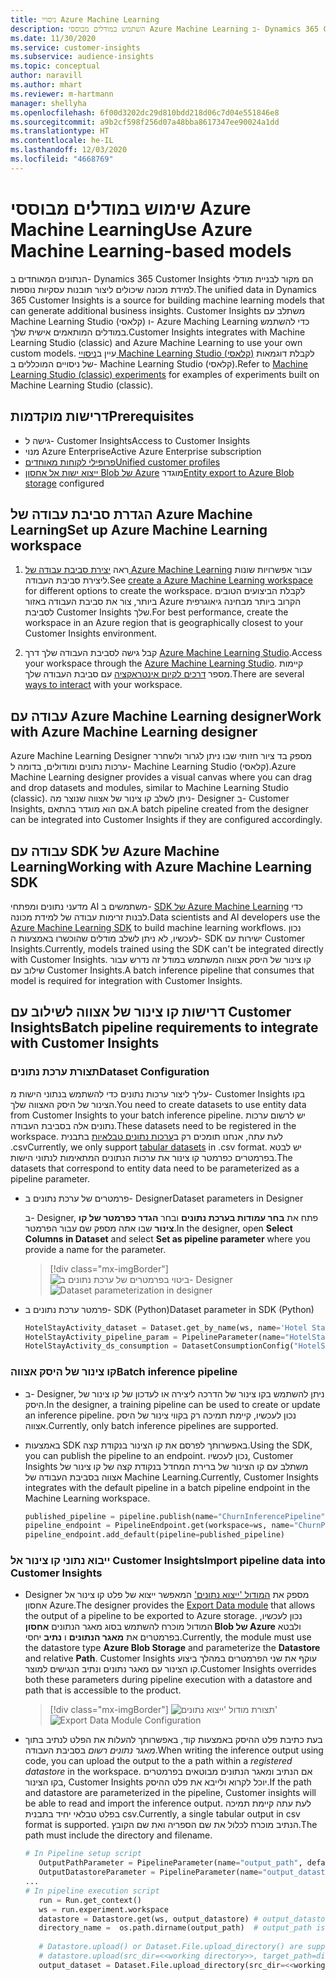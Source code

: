 ```yaml
---
title: ניסויי Azure Machine Learning
description: השתמש במודלים מבוססי Azure Machine Learning ב- Dynamics 365 Customer Insights.
ms.date: 11/30/2020
ms.service: customer-insights
ms.subservice: audience-insights
ms.topic: conceptual
author: naravill
ms.author: mhart
ms.reviewer: m-hartmann
manager: shellyha
ms.openlocfilehash: 6f00d3202dc29d810bdd218d06c7d04e551846e8
ms.sourcegitcommit: a9b2cf598f256d07a48bba8617347ee90024a1dd
ms.translationtype: HT
ms.contentlocale: he-IL
ms.lasthandoff: 12/03/2020
ms.locfileid: "4668769"
---
```

# <a name="use-azure-machine-learning-based-models"></a><span data-ttu-id="4ad73-103">שימוש במודלים מבוססי Azure Machine Learning</span><span class="sxs-lookup"><span data-stu-id="4ad73-103">Use Azure Machine Learning-based models</span></span>

<span data-ttu-id="4ad73-104">הנתונים המאוחדים ב- Dynamics 365 Customer Insights הם מקור לבניית מודלי למידת מכונה שיכולים ליצור תובנות עסקיות נוספות.</span><span class="sxs-lookup"><span data-stu-id="4ad73-104">The unified data in Dynamics 365 Customer Insights is a source for building machine learning models that can generate additional business insights.</span></span> <span data-ttu-id="4ad73-105">Customer Insights משתלב עם Machine Learning Studio (קלאסי) ו- Azure Maching Learning כדי להשתמש במודלים המותאמים אישית שלך.</span><span class="sxs-lookup"><span data-stu-id="4ad73-105">Customer Insights integrates with Machine Learning Studio (classic) and Azure Machine Learning to use your own custom models.</span></span> <span data-ttu-id="4ad73-106">עיין ב[ניסויי Machine Learning Studio (קלאסי)](machine-learning-studio-experiments.md) לקבלת דוגמאות של ניסויים המוכללים ב- Machine Learning Studio (קלאסי).</span><span class="sxs-lookup"><span data-stu-id="4ad73-106">Refer to [Machine Learning Studio (classic) experiments](machine-learning-studio-experiments.md) for examples of experiments built on Machine Learning Studio (classic).</span></span> 

## <a name="prerequisites"></a><span data-ttu-id="4ad73-107">דרישות מוקדמות</span><span class="sxs-lookup"><span data-stu-id="4ad73-107">Prerequisites</span></span>

- <span data-ttu-id="4ad73-108">גישה ל- Customer Insights</span><span class="sxs-lookup"><span data-stu-id="4ad73-108">Access to Customer Insights</span></span>
- <span data-ttu-id="4ad73-109">מנוי Azure Enterprise</span><span class="sxs-lookup"><span data-stu-id="4ad73-109">Active Azure Enterprise subscription</span></span>
- [<span data-ttu-id="4ad73-110">פרופילי לקוחות מאוחדים</span><span class="sxs-lookup"><span data-stu-id="4ad73-110">Unified customer profiles</span></span>](data-unification.md)
- <span data-ttu-id="4ad73-111">[ייצוא ישות אל אחסון Blob של Azure](export-azure-blob-storage.md) מוגדר</span><span class="sxs-lookup"><span data-stu-id="4ad73-111">[Entity export to Azure Blob storage](export-azure-blob-storage.md) configured</span></span>

## <a name="set-up-azure-machine-learning-workspace"></a><span data-ttu-id="4ad73-112">הגדרת סביבת עבודה של Azure Machine Learning</span><span class="sxs-lookup"><span data-stu-id="4ad73-112">Set up Azure Machine Learning workspace</span></span>

1. <span data-ttu-id="4ad73-113">ראה [יצירת סביבת עבודה של Azure Machine Learning](https://docs.microsoft.com/azure/machine-learning/concept-workspace#-create-a-workspace) עבור אפשרויות שונות ליצירת סביבת העבודה.</span><span class="sxs-lookup"><span data-stu-id="4ad73-113">See [create a Azure Machine Learning workspace](https://docs.microsoft.com/azure/machine-learning/concept-workspace#-create-a-workspace) for different options to create the workspace.</span></span> <span data-ttu-id="4ad73-114">לקבלת הביצועים הטובים ביותר, צור את סביבת העבודה באזור Azure הקרוב ביותר מבחינה גיאוגרפית לסביבת Customer Insights שלך.</span><span class="sxs-lookup"><span data-stu-id="4ad73-114">For best performance, create the workspace in an Azure region that is geographically closest to your Customer Insights environment.</span></span>

1. <span data-ttu-id="4ad73-115">קבל גישה לסביבת העבודה שלך דרך [Azure Machine Learning Studio](https://ml.azure.com/).</span><span class="sxs-lookup"><span data-stu-id="4ad73-115">Access your workspace through the [Azure Machine Learning Studio](https://ml.azure.com/).</span></span> <span data-ttu-id="4ad73-116">קיימות מספר [דרכים לקיום אינטראקציה](https://docs.microsoft.com/azure/machine-learning/concept-workspace#tools-for-workspace-interaction) עם סביבת העבודה שלך.</span><span class="sxs-lookup"><span data-stu-id="4ad73-116">There are several [ways to interact](https://docs.microsoft.com/azure/machine-learning/concept-workspace#tools-for-workspace-interaction) with your workspace.</span></span>

## <a name="work-with-azure-machine-learning-designer"></a><span data-ttu-id="4ad73-117">עבודה עם Azure Machine Learning designer</span><span class="sxs-lookup"><span data-stu-id="4ad73-117">Work with Azure Machine Learning designer</span></span>

<span data-ttu-id="4ad73-118">Azure Machine Learning Designer מספק בד ציור חזותי שבו ניתן לגרור ולשחרר ערכות נתונים ומודולים, בדומה ל- Machine Learning Studio (קלאסי).</span><span class="sxs-lookup"><span data-stu-id="4ad73-118">Azure Machine Learning designer provides a visual canvas where you can drag and drop datasets and modules, similar to Machine Learning Studio (classic).</span></span> <span data-ttu-id="4ad73-119">ניתן לשלב קו צינור של אצווה שנוצר מה- Designer ב- Customer Insights, אם הוא מוגדר בהתאם.</span><span class="sxs-lookup"><span data-stu-id="4ad73-119">A batch pipeline created from the designer can be integrated into Customer Insights if they are configured accordingly.</span></span> 
   
## <a name="working-with-azure-machine-learning-sdk"></a><span data-ttu-id="4ad73-120">עבודה עם SDK של Azure Machine Learning</span><span class="sxs-lookup"><span data-stu-id="4ad73-120">Working with Azure Machine Learning SDK</span></span>

<span data-ttu-id="4ad73-121">מדעני נתונים ומפתחי AI משתמשים ב- [SDK של Azure Machine Learning](https://docs.microsoft.com/python/api/overview/azure/ml/?view=azure-ml-py&preserve-view=true) כדי לבנות זרימות עבודה של למידת מכונה.</span><span class="sxs-lookup"><span data-stu-id="4ad73-121">Data scientists and AI developers use the [Azure Machine Learning SDK](https://docs.microsoft.com/python/api/overview/azure/ml/?view=azure-ml-py&preserve-view=true) to build machine learning workflows.</span></span> <span data-ttu-id="4ad73-122">נכון לעכשיו, לא ניתן לשלב מודלים שהוכשרו באמצעות ה- SDK ישירות עם Customer Insights.</span><span class="sxs-lookup"><span data-stu-id="4ad73-122">Currently, models trained using the SDK can't be integrated directly with Customer Insights.</span></span> <span data-ttu-id="4ad73-123">קו צינור של היסק אצווה המשתמש במודל זה נדרש עבור שילוב עם Customer Insights.</span><span class="sxs-lookup"><span data-stu-id="4ad73-123">A batch inference pipeline that consumes that model is required for integration with Customer Insights.</span></span>

## <a name="batch-pipeline-requirements-to-integrate-with-customer-insights"></a><span data-ttu-id="4ad73-124">דרישות קו צינור של אצווה לשילוב עם Customer Insights</span><span class="sxs-lookup"><span data-stu-id="4ad73-124">Batch pipeline requirements to integrate with Customer Insights</span></span>

### <a name="dataset-configuration"></a><span data-ttu-id="4ad73-125">תצורת ערכת נתונים</span><span class="sxs-lookup"><span data-stu-id="4ad73-125">Dataset Configuration</span></span>

<span data-ttu-id="4ad73-126">עליך ליצור ערכות נתונים כדי להשתמש בנתוני הישות מ- Customer Insights בקו הצינור של היסק האצווה שלך.</span><span class="sxs-lookup"><span data-stu-id="4ad73-126">You need to create datasets to use entity data from Customer Insights to your batch inference pipeline.</span></span> <span data-ttu-id="4ad73-127">יש לרשום ערכות נתונים אלה בסביבת העבודה.</span><span class="sxs-lookup"><span data-stu-id="4ad73-127">These datasets need to be registered in the workspace.</span></span> <span data-ttu-id="4ad73-128">לעת עתה, אנחנו תומכים רק ב[ערכות נתונים טבלאיות](https://docs.microsoft.com/azure/machine-learning/how-to-create-register-datasets#tabulardataset) בתבנית ‎.csv</span><span class="sxs-lookup"><span data-stu-id="4ad73-128">Currently, we only support [tabular datasets](https://docs.microsoft.com/azure/machine-learning/how-to-create-register-datasets#tabulardataset) in .csv format.</span></span> <span data-ttu-id="4ad73-129">יש לבטא בפרמטרים כפרמטר קו צינור את ערכות הנתונים המתאימות לנתוני הישות.</span><span class="sxs-lookup"><span data-stu-id="4ad73-129">The datasets that correspond to entity data need to be parameterized as a pipeline parameter.</span></span>
   
* <span data-ttu-id="4ad73-130">פרמטרים של ערכת נתונים ב- Designer</span><span class="sxs-lookup"><span data-stu-id="4ad73-130">Dataset parameters in Designer</span></span>
   
     <span data-ttu-id="4ad73-131">ב- Designer, פתח את **בחר עמודות בערכת נתונים** ובחר **הגדר כפרמטר של קו צינור** שבו אתה מספק שם עבור הפרמטר.</span><span class="sxs-lookup"><span data-stu-id="4ad73-131">In the designer, open **Select Columns in Dataset** and select **Set as pipeline parameter** where you provide a name for the parameter.</span></span>

     > [!div class="mx-imgBorder"]
     > <span data-ttu-id="4ad73-132">![ביטוי בפרמטרים של ערכת נתונים ב- Designer](media/intelligence-designer-dataset-parameters.png "ביטוי בפרמטרים של ערכת נתונים ב- Designer")</span><span class="sxs-lookup"><span data-stu-id="4ad73-132">![Dataset parameterization in designer](media/intelligence-designer-dataset-parameters.png "Dataset parameterization in designer")</span></span>
   
* <span data-ttu-id="4ad73-133">פרמטר ערכת נתונים ב- SDK‏ (Python)</span><span class="sxs-lookup"><span data-stu-id="4ad73-133">Dataset parameter in SDK (Python)</span></span>
   
   ```python
   HotelStayActivity_dataset = Dataset.get_by_name(ws, name='Hotel Stay Activity Data')
   HotelStayActivity_pipeline_param = PipelineParameter(name="HotelStayActivity_pipeline_param", default_value=HotelStayActivity_dataset)
   HotelStayActivity_ds_consumption = DatasetConsumptionConfig("HotelStayActivity_dataset", HotelStayActivity_pipeline_param)
   ```

### <a name="batch-inference-pipeline"></a><span data-ttu-id="4ad73-134">קו צינור של היסק אצווה</span><span class="sxs-lookup"><span data-stu-id="4ad73-134">Batch inference pipeline</span></span>
  
* <span data-ttu-id="4ad73-135">ב- Designer, ניתן להשתמש בקו צינור של הדרכה ליצירה או לעדכון של קו צינור של היסק.</span><span class="sxs-lookup"><span data-stu-id="4ad73-135">In the designer, a training pipeline can be used to create or update an inference pipeline.</span></span> <span data-ttu-id="4ad73-136">נכון לעכשיו, קיימת תמיכה רק בקווי צינור של היסק אצווה.</span><span class="sxs-lookup"><span data-stu-id="4ad73-136">Currently, only batch inference pipelines are supported.</span></span>

* <span data-ttu-id="4ad73-137">באמצעות SDK באפשרותך לפרסם את קו הצינור בנקודת קצה.</span><span class="sxs-lookup"><span data-stu-id="4ad73-137">Using the SDK, you can publish the pipeline to an endpoint.</span></span> <span data-ttu-id="4ad73-138">נכון לעכשיו, Customer Insights משתלב עם קו הצינור של ברירת המחדל בנקודת קצה של קו צינור של אצווה בסביבת העבודה של Machine Learning.</span><span class="sxs-lookup"><span data-stu-id="4ad73-138">Currently, Customer Insights integrates with the default pipeline in a batch pipeline endpoint in the Machine Learning workspace.</span></span>
   
   ```python
   published_pipeline = pipeline.publish(name="ChurnInferencePipeline", description="Published Churn Inference pipeline")
   pipeline_endpoint = PipelineEndpoint.get(workspace=ws, name="ChurnPipelineEndpoint") 
   pipeline_endpoint.add_default(pipeline=published_pipeline)
   ```

### <a name="import-pipeline-data-into-customer-insights"></a><span data-ttu-id="4ad73-139">ייבוא נתוני קו צינור אל Customer Insights</span><span class="sxs-lookup"><span data-stu-id="4ad73-139">Import pipeline data into Customer Insights</span></span>

* <span data-ttu-id="4ad73-140">Designer מספק את [המודול 'ייצוא נתונים'](https://docs.microsoft.com/azure/machine-learning/algorithm-module-reference/export-data) המאפשר ייצוא של פלט קו צינור אל אחסון Azure.</span><span class="sxs-lookup"><span data-stu-id="4ad73-140">The designer provides the [Export Data module](https://docs.microsoft.com/azure/machine-learning/algorithm-module-reference/export-data) that allows the output of a pipeline to be exported to Azure storage.</span></span> <span data-ttu-id="4ad73-141">נכון לעכשיו, המודול מוכרח להשתמש בסוג מאגר הנתונים **אחסון Blob של Azure** ולבטא בפרמטרים את **מאגר הנתונים** ו **נתיב** יחסי.</span><span class="sxs-lookup"><span data-stu-id="4ad73-141">Currently, the module must use the datastore type **Azure Blob Storage** and parameterize the **Datastore** and relative **Path**.</span></span> <span data-ttu-id="4ad73-142">Customer Insights עוקף את שני הפרמטרים במהלך ביצוע קו הצינור עם מאגר נתונים ונתיב הנגישים למוצר.</span><span class="sxs-lookup"><span data-stu-id="4ad73-142">Customer Insights overrides both these parameters during pipeline execution with a datastore and path that is accessible to the product.</span></span>
   > [!div class="mx-imgBorder"]
   > <span data-ttu-id="4ad73-143">![תצורת מודול 'ייצוא נתונים'](media/intelligence-designer-importdata.png "תצורת מודול 'ייצוא נתונים'")</span><span class="sxs-lookup"><span data-stu-id="4ad73-143">![Export Data Module Configuration](media/intelligence-designer-importdata.png "Export Data Module Configuration")</span></span>
   
* <span data-ttu-id="4ad73-144">בעת כתיבת פלט ההיסק באמצעות קוד, באפשרותך להעלות את הפלט לנתיב בתוך *מאגר נתונים רשום* בסביבת העבודה.</span><span class="sxs-lookup"><span data-stu-id="4ad73-144">When writing the inference output using code, you can upload the output to the a path within a *registered datastore* in the workspace.</span></span> <span data-ttu-id="4ad73-145">אם הנתיב ומאגר הנתונים מבוטאים בפרמטרים בקו הצינור, Customer Insights יוכל לקרוא ולייבא את פלט ההיסק.</span><span class="sxs-lookup"><span data-stu-id="4ad73-145">If the path and datastore are parameterized in the pipeline, Customer insights will be able to read and import the inference output.</span></span> <span data-ttu-id="4ad73-146">לעת עתה קיימת תמיכה בפלט טבלאי יחיד בתבנית csv.</span><span class="sxs-lookup"><span data-stu-id="4ad73-146">Currently, a single tabular output in csv format is supported.</span></span> <span data-ttu-id="4ad73-147">הנתיב מוכרח לכלול את שם הספריה ואת שם הקובץ.</span><span class="sxs-lookup"><span data-stu-id="4ad73-147">The path must include the directory and filename.</span></span>

   ```python
   # In Pipeline setup script
      OutputPathParameter = PipelineParameter(name="output_path", default_value="HotelChurnOutput/HotelChurnOutput.csv")
      OutputDatastoreParameter = PipelineParameter(name="output_datastore", default_value="workspaceblobstore")
   ...
   # In pipeline execution script
      run = Run.get_context()
      ws = run.experiment.workspace
      datastore = Datastore.get(ws, output_datastore) # output_datastore is parameterized
      directory_name =  os.path.dirname(output_path)  # output_path is parameterized.
      
      # Datastore.upload() or Dataset.File.upload_directory() are supported methods to uplaod the data
      # datastore.upload(src_dir=<<working directory>>, target_path=directory_name, overwrite=False, show_progress=True)
      output_dataset = Dataset.File.upload_directory(src_dir=<<working directory>>, target = (datastore, directory_name)) # Remove trailing "/" from directory_name
   ```
